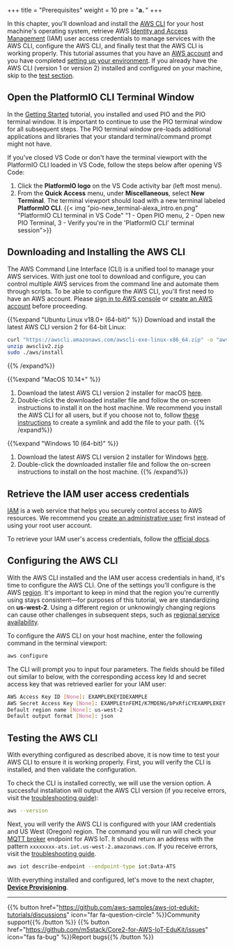 +++
title = "Prerequisites"
weight = 10
pre = "<b>a. </b>"
+++

In this chapter, you'll download and install the [AWS CLI](https://aws.amazon.com/cli/) for your host machine's operating system, retrieve AWS [Identity and Access Management](https://aws.amazon.com/iam/) (IAM) user access credentials to manage services with the AWS CLI, configure the AWS CLI, and finally test that the AWS CLI is working properly. This tutorial assumes that you have an [AWS account](https://console.aws.amazon.com/console/home) and you have completed [setting up your environment](../getting-started/prerequisites.html). If you already have the AWS CLI (version 1 or version 2) installed and configured on your machine, skip to the [test section](#testing-the-aws-cli).

## Open the PlatformIO CLI Terminal Window
In the [Getting Started](../getting-started.html) tutorial, you installed and used PIO and the PIO terminal window. It is important to continue to use the PIO terminal window for all subsequent steps. The PIO terminal window pre-loads additional applications and libraries that your standard terminal/command prompt might not have. 

If you've closed VS Code or don't have the terminal viewport with the PlatformIO CLI loaded in VS Code, follow the steps below after opening VS Code:
1) Click the **PlatformIO logo** on the VS Code activity bar (left most menu).
2) From the **Quick Access** menu, under **Miscellaneous**, select **New Terminal**. The terminal viewport should load with a new terminal labeled **PlatformIO CLI**.
{{< img "pio-new_terminal-alexa_intro.en.png" "PlatformIO CLI terminal in VS Code" "1 - Open PIO menu, 2 - Open new PIO Terminal, 3 - Verify you're in the 'PlatformIO CLI' terminal session">}}

## Downloading and Installing the AWS CLI
The AWS Command Line Interface (CLI) is a unified tool to manage your AWS services. With just one tool to download and configure, you can control multiple AWS services from the command line and automate them through scripts. To be able to configure the AWS CLI, you'll first need to have an AWS account. Please [sign in to AWS console](https://console.aws.amazon.com/console/home) or [create an AWS account](https://portal.aws.amazon.com/billing/signup#/start) before proceeding.

{{%expand "Ubuntu Linux v18.0+ (64-bit)" %}}
Download and install the latest AWS CLI version 2 for 64-bit Linux:
   ```bash
   curl "https://awscli.amazonaws.com/awscli-exe-linux-x86_64.zip" -o "awscliv2.zip"
   unzip awscliv2.zip
   sudo ./aws/install
   ```
{{% /expand%}}

{{%expand "MacOS 10.14+" %}}
1) Download the latest AWS CLI version 2 installer for macOS [here](https://awscli.amazonaws.com/AWSCLIV2.pkg).
2) Double-click the downloaded installer file and follow the on-screen instructions to install it on the host machine. We recommend you install the AWS CLI for all users, but if you choose not to, follow [these instructions](https://docs.aws.amazon.com/cli/latest/userguide/install-cliv2-mac.html#cliv2-mac-install-gui) to create a symlink and add the file to your path.
{{% /expand%}}

{{%expand "Windows 10 (64-bit)" %}}
1) Download the latest AWS CLI version 2 installer for Windows [here](https://awscli.amazonaws.com/AWSCLIV2.msi).
2) Double-click the downloaded installer file and follow the on-screen instructions to install on the host machine.
{{% /expand%}}

## Retrieve the IAM user access credentials
[IAM](https://docs.aws.amazon.com/IAM/latest/UserGuide/introduction.html) is a web service that helps you securely control access to AWS resources. We recommend you [create an administrative user](https://docs.aws.amazon.com/IAM/latest/UserGuide/getting-started_create-admin-group.html) first instead of using your root user account.

To retrieve your IAM user's access credentials, follow the [official docs](https://docs.aws.amazon.com/cli/latest/userguide/cli-configure-quickstart.html#cli-configure-quickstart-config).

## Configuring the AWS CLI
With the AWS CLI installed and the IAM user access credentials in hand, it's time to configure the AWS CLI. One of the settings you'll configure is the AWS [region](https://docs.aws.amazon.com/AWSEC2/latest/UserGuide/using-regions-availability-zones.html). It's important to keep in mind that the region you're currently using stays consistent—for purposes of this tutorial, we are standardizing on **us-west-2**. Using a different region or unknowingly changing regions can cause other challenges in subsequent steps, such as [regional service availability](https://aws.amazon.com/about-aws/global-infrastructure/regional-product-services/).

To configure the AWS CLI on your host machine, enter the following command in the terminal viewport:
```bash
aws configure
```

The CLI will prompt you to input four parameters. The fields should be filled out similar to below, with the corresponding access key Id and secret access key that was retrieved earlier for your IAM user:
```bash
AWS Access Key ID [None]: EXAMPLEKEYIDEXAMPLE
AWS Secret Access Key [None]: EXAMPLEtnFEMI/K7MDENG/bPxRfiCYEXAMPLEKEY
Default region name [None]: us-west-2
Default output format [None]: json
```

## Testing the AWS CLI
With everything configured as described above, it is now time to test your AWS CLI to ensure it is working properly. First, you will verify the CLI is installed, and then validate the configuration.

To check the CLI is installed correctly, we will use the version option. A successful installation will output the AWS CLI version (if you receive errors, visit the [troubleshooting guide](https://docs.aws.amazon.com/cli/latest/userguide/cli-chap-troubleshooting.html)):
```bash
aws --version
```

Next, you will verify the AWS CLI is configured with your IAM credentials and US West (Oregon) region. The command you will run will check your [MQTT broker](https://docs.aws.amazon.com/iot/latest/developerguide/protocols.html) endpoint for AWS IoT. It should return an address with the pattern `xxxxxxxx-ats.iot.us-west-2.amazonaws.com`. If you receive errors, visit the [troubleshooting guide](https://docs.aws.amazon.com/cli/latest/userguide/cli-chap-troubleshooting.html).
```bash
aws iot describe-endpoint --endpoint-type iot:Data-ATS
```


With everything installed and configured, let's move to the next chapter, [**Device Provisioning**](device-provisioning.html).

---
{{% button href="https://github.com/aws-samples/aws-iot-edukit-tutorials/discussions" icon="far fa-question-circle" %}}Community support{{% /button %}} {{% button href="https://github.com/m5stack/Core2-for-AWS-IoT-EduKit/issues" icon="fas fa-bug" %}}Report bugs{{% /button %}}